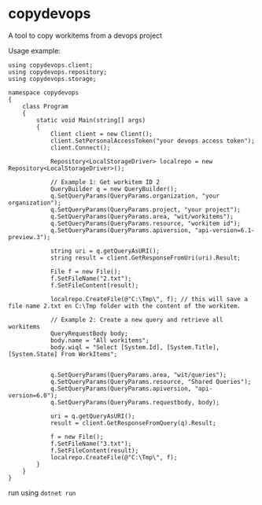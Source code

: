 # copydevops
A tool to copy workitems from a devops project

Usage example: 

    using copydevops.client; 
    using copydevops.repository;
    using copydevops.storage;

    namespace copydevops
    {
        class Program
        {
            static void Main(string[] args)
            {
                Client client = new Client(); 
                client.SetPersonalAccessToken("your devops access token");
                client.Connect();
                
                Repository<LocalStorageDriver> localrepo = new Repository<LocalStorageDriver>();

                // Example 1: Get workitem ID 2
                QueryBuilder q = new QueryBuilder();
                q.SetQueryParams(QueryParams.organization, "your organization");
                q.SetQueryParams(QueryParams.project, "your project");
                q.SetQueryParams(QueryParams.area, "wit/workitems");
                q.SetQueryParams(QueryParams.resource, "workitem id");
                q.SetQueryParams(QueryParams.apiversion, "api-version=6.1-preview.3");

                string uri = q.getQueryAsURI();
                string result = client.GetResponseFromUri(uri).Result;

                File f = new File();
                f.SetFileName("2.txt");
                f.SetFileContent(result);

                localrepo.CreateFile(@"C:\Tmp\", f); // this will save a file name 2.txt en C:\Tmp folder with the content of the workitem. 
            
                // Example 2: Create a new query and retrieve all workitems
                QueryRequestBody body;
                body.name = "All workitems";
                body.wiql = "Select [System.Id], [System.Title], [System.State] From WorkItems";


                q.SetQueryParams(QueryParams.area, "wit/queries");
                q.SetQueryParams(QueryParams.resource, "Shared Queries");
                q.SetQueryParams(QueryParams.apiversion, "api-version=6.0");
                q.SetQueryParams(QueryParams.requestbody, body);

                uri = q.getQueryAsURI();
                result = client.GetResponseFromQuery(q).Result;

                f = new File();
                f.SetFileName("3.txt");
                f.SetFileContent(result);
                localrepo.CreateFile(@"C:\Tmp\", f);
            }
        }
    }

run using `dotnet run`
